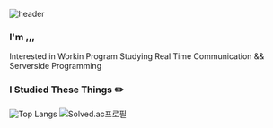 ![header](https://capsule-render.vercel.app/api?type=waving&color=auto&height=300&section=header&text=Berom&fontSize=90&animation=fadeIn&fontAlignY=38&desc=기록을%20지향하는%20개발자가%20되고싶습니다&descAlignY=51&descAlign=62)
### I'm ,,,
Interested in Workin Program 
Studying Real Time Communication && Serverside Programming
### I Studied These Things ✏️
![Top Langs](https://github-readme-stats.vercel.app/api/top-langs/?username=goberomsu&hide=html,css&layout=compact)
![Solved.ac프로필](http://mazassumnida.wtf/api/v2/generate_badge?boj=310o)
